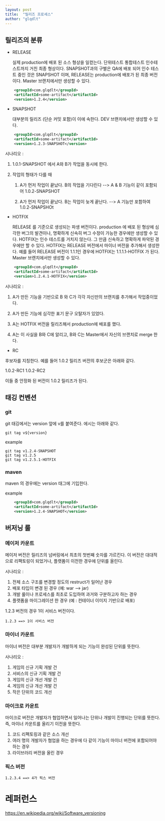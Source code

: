 ```yaml
---
layout: post
title:  "릴리즈 프로세스"
author: "glqdlt"
---
```


## 릴리즈의 분류

+ RELEASE 

    실제 production에 배포 된 소스 형상을 일컫는다. 단위테스트 통합테스트 인수테스트까지 거친 최종 형상이다.
    SNAPSHOT과의 구별은 QA에 배포 되어 인수 테스트 중인 것은 SNAPSHOT 이며, RELEASE는 production에 배포가 된 최종 버전이다.
    Master 브랜치에서만 생성할 수 있다.

```xml
    <groupId>com.glqdlt</groupId>
    <artifactId>some-artifact</artifactId>
    <version>1.2.4</version>
```

+ SNAPSHOT

    대부분의 릴리즈 (단순 커밋 포함)이 이에 속한다. 
    DEV 브랜치에서만 생성할 수 있다.

```xml
    <groupId>com.glqdlt</groupId>
    <artifactId>some-artifact</artifactId>
    <version>1.2.3-SNAPSHOT</version>
```

시나리오 : 

1. 1.0.1-SNAPSHOT 에서 A와 B가 작업을 동시에 한다. 

2. 작업의 형태가 다를 때

    1. A가 먼저 작업이 끝났다. B의 작업을 기다린다 --> A & B 기능이 같이 포함되어 1.0.2-SNAPSHOT

    2. A가 먼저 작업이 끝났다. B는 작업이 늦게 끝난다. --> A 기능만 포함하여 1.0.2-SNAPSHOt


+ HOTFIX

    RELEASE 를 기준으로 생성되는 파생 버전이다.
    production 에 배포 된 형상에 심각한 버그의 발견이나, 명확하게 신속히 버그 수정이 가능한 경우에만 생성할 수 있다. HOTFIX는 인수 테스트를 거치지 않는다. 그 만큼 신속하고 명확하게 파악된 경우에만 할 수 있다.
    HOTFIX는 RELEASE 버전에서 마이너 버전을 추가해서 생성한다. 예를 들어 RELEASE 버전이 1.1.1인 경우에 HOTFIX는 1.1.1.1-HOTFIX 가 된다.
    Master 브랜치에서만 생성할 수 있다.
    
    
```xml
    <groupId>com.glqdlt</groupId>
    <artifactId>some-artifact</artifactId>
    <version>1.2.4.1-HOTFIX</version>
```


시나리오 :

1. A가 만든 기능을 기반으로 B 와 C가 각각 자신만의 브랜치를 추가해서 작업중이었다.

2. A가 만든 기능에 심각한 표기 문구 오탈자가 있었다.

3. A는 HOTFIX 버전을 릴리즈해서 production에 배포를 했다.

4. A는 이 사실을 B와 C에 알리고, B와 C는 Master에서 자신의 브랜치로 merge 한다.


+ RC

후보자를 지칭한다. 예를 들어 1.0.2 릴리즈 버전의 후보군은 아래와 같다.

1.0.2-RC1
1.0.2-RC2

이들 중 안정화 된 버전이 1.0.2 릴리즈가 된다.


## 태깅 컨벤션


### git

git 태깅에서는 version  앞에 v를 붙여준다. 에시는 아래와 같다.


```
git tag v${version}
```

example
```
git tag v1.2.4-SNAPSHOT
git tag v1.2.5
git tag v1.2.5.1-HOTFIX
```

### maven

maven 의 경우에는 version 태그에 기입한다.


example 

```xml
    <groupId>com.glqdlt</groupId>
    <artifactId>some-artifact</artifactId>
    <version>1.2.4-SNAPSHOT</version>
```

## 버저닝 룰

### 메이저 카운트

메이저 버전은 릴리즈의 넘버링에서 최초의 첫번째 숫자를 가르킨다.
이 버전은 대대적으로 리팩토링이 되었거나, 플랫폼이 이전한 경우에 단위를 올린다.

시나리오 :
1. 전체 소스 구조를 변경할 정도의 restruct가 일어난 경우
2. 배포 타입이 변경 된 경우 (예: war --> jar)
3. 개발 룰이나 프로세스를 최초로 도입하여 과거와 구분하고자 하는 경우
4. 플랫폼을 마이그레이션 한 경우 (예 : 컨테이너 이미지 기반으로 배포)

1.2.3 버전의 경우 1이 서비스 버전이다.

```
1.2.3 ==> 1이 서비스 버전
```

### 마이너 카운트

마이너 버전은 대부분 개발자가 개발하게 되는 기능이 완성된 단위를 뜻한다.

사나리오 :

1. 게임의 신규 기획 개발 건
2. 서비스의 신규 기획 개발 건
3. 게임의 신규 개선 개발 건
4. 게임의 신규 개선 개발 건
5. 작은 단위의 코드 개선


### 마이크로 카운트

마이크로 버전은 개발자가 협업하면서 일어나는 단위나 개발이 진행되는 단위를 뜻한다. 즉, 마이너 카운트를 올리기 이전을 뜻한다.

1. 코드 리펙토링과 같은 소스 개선
2. 여러 명의 개발자가 협업을 하는 경우에 다 같이 기능이 마이너 버전에 포함되어야 하는 경우
3. 라이브러리 버전을 올린 경우

### 픽스 버전

```
1.2.3.4 ==> 4가 픽스 버전
```

# 레퍼런스

https://en.wikipedia.org/wiki/Software_versioning

